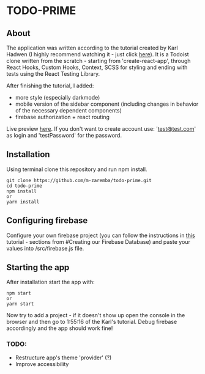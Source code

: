# TODO-PRIME

## About

The application was written according to the tutorial created by Karl Hadwen (I highly recommend watching it - just click [here](https://www.youtube.com/watch?time_continue=2&v=HgfA4W_VjmI)). It is a Todoist clone written from the scratch - starting from 'create-react-app', through React Hooks, Custom Hooks, Context, SCSS for styling and ending with tests using the React Testing Library.

After finishing the tutorial, I added:
* more style (especially darkmode)
* mobile version of the sidebar component (including changes in behavior of the necessary dependent components)
* firebase authorization + react routing

Live preview [here](https://laughing-dubinsky-05c5d1.netlify.com/). If you don't want to create account use: 'test@test.com' as login and 'testPassword' for the password.

## Installation

Using terminal clone this repository and run npm install.

```
git clone https://github.com/m-zaremba/todo-prime.git
cd todo-prime
npm install
or
yarn install
```

## Configuring firebase

Configure your own firebase project (you can follow the instructions in [this](https://css-tricks.com/intro-firebase-react/)  tutorial - sections from #Creating our Firebase Database) and paste your values into /src/firebase.js file.

## Starting the app

After installation start the app with:

```
npm start
or
yarn start
```

Now try to add a project - if it doesn't show up open the console in the browser and then go to 1:55:16 of the Karl's tutorial. Debug firebase accordingly and the app should work fine!


### TODO:

* Restructure app's theme 'provider' (?)
* Improve accessibility
